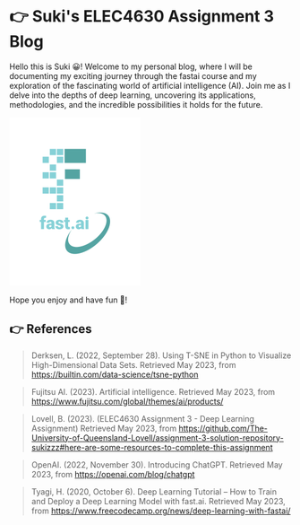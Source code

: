 # 👉 Suki's ELEC4630 Assignment 3 Blog

Hello this is Suki 😀! Welcome to my personal blog, where I will be documenting my exciting journey through the fastai course and my exploration of the fascinating world of artificial intelligence (AI). Join me as I delve into the depths of deep learning, uncovering its applications, methodologies, and the incredible possibilities it holds for the future. 

![Image of fast.ai logo](/images/logo.png)

Hope you enjoy and have fun 🥳!

## 	👉 References

> Derksen, L. (2022, September 28). Using T-SNE in Python to Visualize High-Dimensional Data Sets. Retrieved May 2023, from https://builtin.com/data-science/tsne-python

> Fujitsu AI. (2023). Artificial intelligence. Retrieved May 2023, from https://www.fujitsu.com/global/themes/ai/products/

> Lovell, B. (2023). (ELEC4630 Assignment 3 - Deep Learning Assignment) Retrieved May 2023, from https://github.com/The-University-of-Queensland-Lovell/assignment-3-solution-repository-sukizzz#here-are-some-resources-to-complete-this-assignment

> OpenAI. (2022, November 30). Introducing ChatGPT. Retrieved May 2023, from https://openai.com/blog/chatgpt

> Tyagi, H. (2020, October 6). Deep Learning Tutorial – How to Train and Deploy a Deep Learning Model with fast.ai. Retrieved May 2023, from https://www.freecodecamp.org/news/deep-learning-with-fastai/


